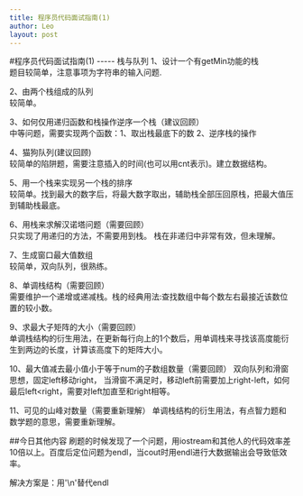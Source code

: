 ```yaml
---
title: 程序员代码面试指南(1)
author: Leo
layout: post
---
```

#程序员代码面试指南(1) -----  栈与队列
1、设计一个有getMin功能的栈         
题目较简单，注意事项为字符串的输入问题.  

2、由两个栈组成的队列  
较简单。

3、如何仅用递归函数和栈操作逆序一个栈（建议回顾）  
中等问题，需要实现两个函数：1、取出栈最底下的数 2、逆序栈的操作

4、猫狗队列(建议回顾)  
较简单的陷阱题，需要注意插入的时间(也可以用cnt表示)。建立数据结构。

5、用一个栈来实现另一个栈的排序  
较简单。找到最大的数字后，将最大数字取出，辅助栈全部压回原栈，把最大值压到辅助栈最底。

6、用栈来求解汉诺塔问题（需要回顾）  
只实现了用递归的方法，不需要用到栈。 栈在非递归中非常有效，但未理解。

7、生成窗口最大值数组  
较简单，双向队列，很熟练。

8、单调栈结构（需要回顾）  
需要维护一个递增或递减栈。栈的经典用法:查找数组中每个数左右最接近该数位置的较小数。

9、求最大子矩阵的大小（需要回顾）  
单调栈结构的衍生用法，在更新每行向上的1个数后，用单调栈来寻找该高度能衍生到两边的长度，计算该高度下的矩阵大小。

10、最大值减去最小值小于等于num的子数组数量（需要回顾）
双向队列和滑窗思想，固定left移动right， 当滑窗不满足时，移动left前需要加上right-left，如何最后left<right，需要对left加直至和right相等。

11、可见的山峰对数量（需要重新理解）
单调栈结构的衍生用法，有点智力题和数学题的意思，需要重新理解。

##今日其他内容
刷题的时候发现了一个问题，用iostream和其他人的代码效率差10倍以上。百度后定位问题为endl，当cout时用endl进行大数据输出会导致低效率。

解决方案是：用'\n'替代endl


